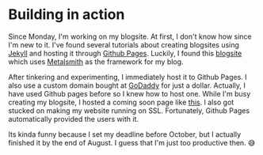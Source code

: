 Building in action
===

Since Monday, I'm working on my blogsite. At first, I don't know how since I'm new to it. I've found several tutorials about creating blogsites using [Jekyll](https://jekyllrb.com/) and hosting it through [Github Pages](https://pages.github.com/). Luckily, I found this [blogsite](http://blakeembrey.com/articles/2014/09/building-a-blog-with-metalsmith/) which uses [Metalsmith](https://metalsmith.io) as the framework for my blog. 

After tinkering and experimenting, I immediately host it to Github Pages. I also use a custom domain bought at [GoDaddy](http://godaddy.com) for just a dollar. Actually, I have used Github pages before so I knew how to host one. While I'm busy creating my blogsite, I hosted a coming soon page like [this](https://themeforest.net/item/cryptosoon-coming-soon-template/21654433). I also got stucked on making my website running on SSL. Fortunately, Github Pages automatically provided the users with it.  

Its kinda funny because I set my deadline before October, but I actually finished it by the end of August. I guess that I'm just too productive then. 😅